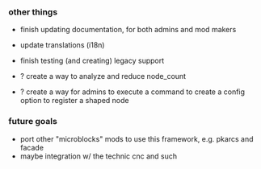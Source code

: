 
### other things

* finish updating documentation, for both admins and mod makers
* update translations (i18n)
* finish testing (and creating) legacy support

* ? create a way to analyze and reduce node_count
* ? create a way for admins to execute a command to create a config option to register a shaped node

### future goals

* port other "microblocks" mods to use this framework, e.g. pkarcs and facade
* maybe integration w/ the technic cnc and such
